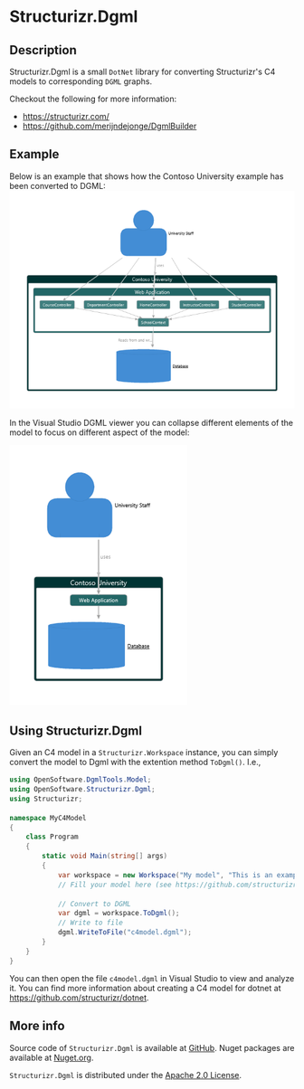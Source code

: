 # Structurizr.Dgml

## Description
Structurizr.Dgml is a small `DotNet` library for converting Structurizr's C4 models to corresponding  `DGML` graphs. 

Checkout the following for more information:
* https://structurizr.com/
* https://github.com/merijndejonge/DgmlBuilder
## Example
Below is an example that shows how the Contoso University example has been converted to DGML:
![Contoso university converted to DGML](./images/ContosoUniversity.png)

In the Visual Studio DGML viewer you can collapse different elements of the model to focus on different aspect of the model:

![Partly collapsed version of Contoso university converted to DGML](./images/ContosoUniversity-collapsed.png) 
##  Using Structurizr.Dgml
Given an C4 model in a `Structurizr.Workspace` instance, you can simply convert the model to Dgml with the extention method `ToDgml()`. I.e.,
```csharp
using OpenSoftware.DgmlTools.Model;
using OpenSoftware.Structurizr.Dgml;
using Structurizr;

namespace MyC4Model
{
    class Program
    {
        static void Main(string[] args)
        {
            var workspace = new Workspace("My model", "This is an example C4 model.");
            // Fill your model here (see https://github.com/structurizr/dotnet)

            // Convert to DGML
            var dgml = workspace.ToDgml();
            // Write to file
            dgml.WriteToFile("c4model.dgml");
        }
    }
}

```
You can then open the file `c4model.dgml` in Visual Studio to view and analyze it. You can find more information about creating a C4 model for dotnet at https://github.com/structurizr/dotnet.
## More info
Source code of `Structurizr.Dgml` is available at [GitHub](https://github.com/merijndejonge/Structurizr.Dgml). Nuget packages are available at [Nuget.org](https://www.nuget.org/packages/Structurizr.Dgml).

`Structurizr.Dgml` is distributed under the [Apache 2.0 License](https://github.com/merijndejonge/Structurizr.Dgml/blob/master/LICENSE).

